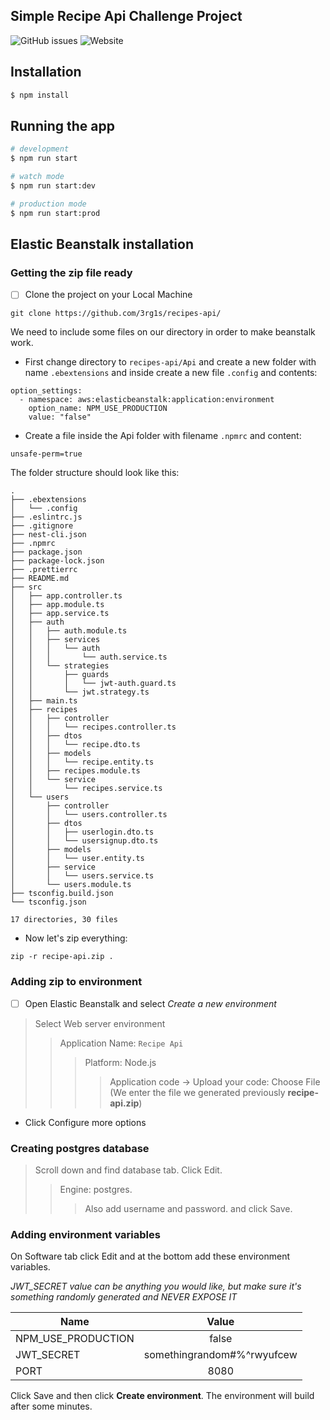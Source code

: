 Simple Recipe Api Challenge Project
-----------------------
![GitHub issues](https://img.shields.io/github/issues/3rg1s/recipes-api?style=for-the-badge) ![Website](https://img.shields.io/website?down_color=red&down_message=Offline&style=for-the-badge&up_color=light-green&up_message=Online&url=http%3A%2F%2Frecipeapi-env.eba-ximvr5zk.eu-west-2.elasticbeanstalk.com%2F)

## Installation

```bash
$ npm install
```

## Running the app

```bash
# development
$ npm run start

# watch mode
$ npm run start:dev

# production mode
$ npm run start:prod
```

## Elastic Beanstalk installation

### Getting the zip file ready

* [ ]  Clone the project on your Local Machine 

```
git clone https://github.com/3rg1s/recipes-api/
```

We need to include some files on our directory in order to make beanstalk work. 

* First change directory to `recipes-api/Api` and create a new folder with name `.ebextensions` and inside create a new file `.config` and contents: 
```
option_settings:
  - namespace: aws:elasticbeanstalk:application:environment 
    option_name: NPM_USE_PRODUCTION
    value: "false"
```

* Create a file inside the Api folder with filename `.npmrc` and content: 
```
unsafe-perm=true
```

The folder structure should look like this: 
```
.
├── .ebextensions
│   └── .config
├── .eslintrc.js
├── .gitignore
├── nest-cli.json
├── .npmrc
├── package.json
├── package-lock.json
├── .prettierrc
├── README.md
├── src
│   ├── app.controller.ts
│   ├── app.module.ts
│   ├── app.service.ts
│   ├── auth
│   │   ├── auth.module.ts
│   │   ├── services
│   │   │   └── auth
│   │   │       └── auth.service.ts
│   │   └── strategies
│   │       ├── guards
│   │       │   └── jwt-auth.guard.ts
│   │       └── jwt.strategy.ts
│   ├── main.ts
│   ├── recipes
│   │   ├── controller
│   │   │   └── recipes.controller.ts
│   │   ├── dtos
│   │   │   └── recipe.dto.ts
│   │   ├── models
│   │   │   └── recipe.entity.ts
│   │   ├── recipes.module.ts
│   │   └── service
│   │       └── recipes.service.ts
│   └── users
│       ├── controller
│       │   └── users.controller.ts
│       ├── dtos
│       │   ├── userlogin.dto.ts
│       │   └── usersignup.dto.ts
│       ├── models
│       │   └── user.entity.ts
│       ├── service
│       │   └── users.service.ts
│       └── users.module.ts
├── tsconfig.build.json
└── tsconfig.json

17 directories, 30 files

```

* Now let's zip everything: 
```
zip -r recipe-api.zip .
```

### Adding zip to environment

* [ ]  Open Elastic Beanstalk and select *Create a new environment*

> Select Web server environment
>> Application Name: `Recipe Api` 
>>> Platform: Node.js
>>>> Application code -> Upload your code: Choose File (We enter the file we generated previously **recipe-api.zip**)

* Click Configure more options

### Creating postgres database
> Scroll down and find database tab. Click Edit.
>> Engine: postgres.
>>> Also add username and password. and click Save.

### Adding environment variables

On Software tab click Edit and at the bottom add these environment variables.

*JWT_SECRET value can be anything you would like, but make sure it's something randomly generated and NEVER EXPOSE IT*

| Name  | Value |
| ------------- |:-------------:|
| NPM_USE_PRODUCTION      | false    |
| JWT_SECRET      | somethingrandom#%^rwyufcew     |
| PORT      | 8080     |

Click Save and then click **Create environment**. The environment will build after some minutes.
